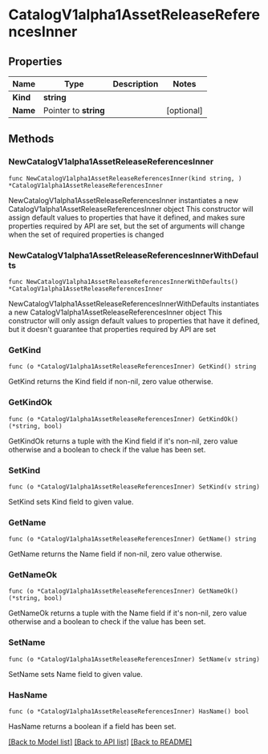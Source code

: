 # CatalogV1alpha1AssetReleaseReferencesInner

## Properties

Name | Type | Description | Notes
------------ | ------------- | ------------- | -------------
**Kind** | **string** |  | 
**Name** | Pointer to **string** |  | [optional] 

## Methods

### NewCatalogV1alpha1AssetReleaseReferencesInner

`func NewCatalogV1alpha1AssetReleaseReferencesInner(kind string, ) *CatalogV1alpha1AssetReleaseReferencesInner`

NewCatalogV1alpha1AssetReleaseReferencesInner instantiates a new CatalogV1alpha1AssetReleaseReferencesInner object
This constructor will assign default values to properties that have it defined,
and makes sure properties required by API are set, but the set of arguments
will change when the set of required properties is changed

### NewCatalogV1alpha1AssetReleaseReferencesInnerWithDefaults

`func NewCatalogV1alpha1AssetReleaseReferencesInnerWithDefaults() *CatalogV1alpha1AssetReleaseReferencesInner`

NewCatalogV1alpha1AssetReleaseReferencesInnerWithDefaults instantiates a new CatalogV1alpha1AssetReleaseReferencesInner object
This constructor will only assign default values to properties that have it defined,
but it doesn't guarantee that properties required by API are set

### GetKind

`func (o *CatalogV1alpha1AssetReleaseReferencesInner) GetKind() string`

GetKind returns the Kind field if non-nil, zero value otherwise.

### GetKindOk

`func (o *CatalogV1alpha1AssetReleaseReferencesInner) GetKindOk() (*string, bool)`

GetKindOk returns a tuple with the Kind field if it's non-nil, zero value otherwise
and a boolean to check if the value has been set.

### SetKind

`func (o *CatalogV1alpha1AssetReleaseReferencesInner) SetKind(v string)`

SetKind sets Kind field to given value.


### GetName

`func (o *CatalogV1alpha1AssetReleaseReferencesInner) GetName() string`

GetName returns the Name field if non-nil, zero value otherwise.

### GetNameOk

`func (o *CatalogV1alpha1AssetReleaseReferencesInner) GetNameOk() (*string, bool)`

GetNameOk returns a tuple with the Name field if it's non-nil, zero value otherwise
and a boolean to check if the value has been set.

### SetName

`func (o *CatalogV1alpha1AssetReleaseReferencesInner) SetName(v string)`

SetName sets Name field to given value.

### HasName

`func (o *CatalogV1alpha1AssetReleaseReferencesInner) HasName() bool`

HasName returns a boolean if a field has been set.


[[Back to Model list]](../README.md#documentation-for-models) [[Back to API list]](../README.md#documentation-for-api-endpoints) [[Back to README]](../README.md)


